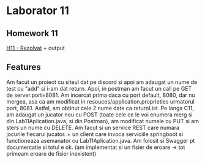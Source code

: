 # Laborator 11
## Homework 11
[H11 - Rezolvat](Rezolvat) + output
## Features
Am facut un proiect cu siteul dat pe discord si apoi am adaugat un nume de test cu "add" si i-am dat return.
Apoi, in postman am facut un call pe GET de server.port=8081.
Am incercat prima daca cu port default, 8080, dar nu mergea, asa ca am modificat in resouces/application.proprieties urmatorul port, 8081.
Astfel, am obtinut cele 2 nume date ca returnList.
Pe langa C11, am adaugat un jucator nou cu POST (toate cele ce le voi enumera merg si din Lab11Aplication.java, si din Postman), am modificat numele cu PUT si am sters un nume cu DELETE.
Am facut si un service REST care numara jocurile fiecarui jucator. + un client care invoca serviciile springboot si functioneaza asemanator cu Lab11Aplication.java.
Am folosit si Swagger pt documentatie si totul e ok. (am implementat si un fisier de eroare -> tot primeam eroare de fisier inexistent)
